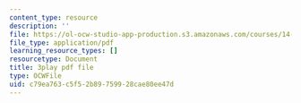 ```yaml
---
content_type: resource
description: ''
file: https://ol-ocw-studio-app-production.s3.amazonaws.com/courses/14-01sc-principles-of-microeconomics-fall-2011/c79ea763c5f52b89759928cae80ee47d_aflMMnyAO0E.pdf
file_type: application/pdf
learning_resource_types: []
resourcetype: Document
title: 3play pdf file
type: OCWFile
uid: c79ea763-c5f5-2b89-7599-28cae80ee47d
---
```

